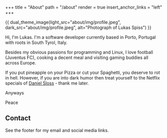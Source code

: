 +++
title = "About"
path = "/about"
render = true
insert_anchor_links = "left"
+++

{{ dual_theme_image(light_src="about/img/profile.jpeg", dark_src="about/img/profile.jpeg", alt="Photograph of Lukas Spiss") }}

Hi, I'm Lukas. I'm a software developer currently based in Porto, Portugal with roots in South Tyrol, Italy.

Besides my obvious passions for programming and Linux, I love football (Juventus FC), cooking a decent meal and visiting gaming buddies all across Europe.

If you put pineapple on your Pizza or cut your Spaghetti, you deserve to rot in hell. However, if you are into dark humor then treat yourself to the Netflix specials of [Daniel Sloss](https://www.netflix.com/title/80223685) - thank me later.

Anyways

Peace

## Contact

See the footer for my email and social media links.

